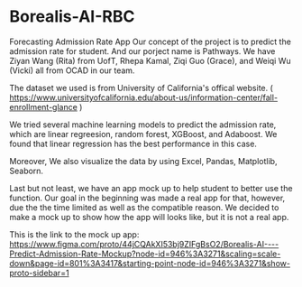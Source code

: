 # Borealis-AI-RBC
Forecasting Admission Rate App
Our concept of the project is to predict the admission rate for student. And our porject name is Pathways. 
We have Ziyan Wang (Rita) from UofT, Rhepa Kamal, Ziqi Guo (Grace), and Weiqi Wu (Vicki) all from OCAD in our team. 

The dataset we used is from University of California's offical website. ( https://www.universityofcalifornia.edu/about-us/information-center/fall-enrollment-glance )

We tried several machine learning models to predict the admission rate, which are linear regreesion, random forest, XGBoost, and Adaboost. We found that linear regression has the best performance in this case.

Moreover, We also visualize the data by using Excel, Pandas, Matplotlib, Seaborn.

Last but not least, we have an app mock up to help student to better use the function. Our goal in the beginning was made a real app for that, however, due the the time limited as well as the compatible reason. We decided to make a mock up to show how the app will looks like, but it is not a real app. 

This is the link to the mock up app: https://www.figma.com/proto/44jCQAkXI53bj9ZIFgBsO2/Borealis-AI----Predict-Admission-Rate-Mockup?node-id=946%3A3271&scaling=scale-down&page-id=801%3A3417&starting-point-node-id=946%3A3271&show-proto-sidebar=1
